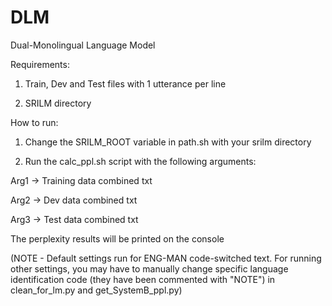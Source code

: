 # DLM
Dual-Monolingual Language Model

Requirements:

1. Train, Dev and Test files with 1 utterance per line

2. SRILM directory

How to run:

1. Change the SRILM_ROOT variable in path.sh with your srilm directory

2. Run the calc_ppl.sh script with the following arguments:

Arg1 -> Training data combined txt

Arg2 -> Dev data combined txt

Arg3 -> Test data combined txt

The perplexity results will be printed on the console

(NOTE - Default settings run for ENG-MAN code-switched text. For running other settings, you may have to manually change specific language identification code (they have been commented with "NOTE") in clean_for_lm.py and get_SystemB_ppl.py)

